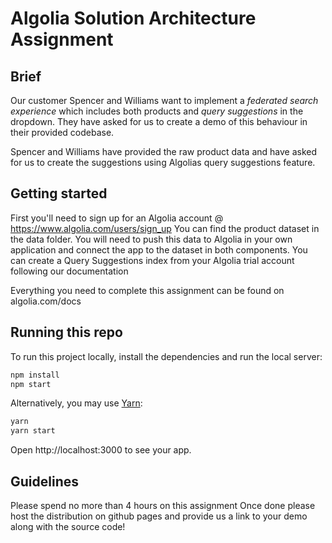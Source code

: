 # Algolia Solution Architecture Assignment

## Brief

Our customer Spencer and Williams want to implement a _federated search experience_ which includes both products and _query suggestions_ in the dropdown. They have asked for us to create a demo of this behaviour in their provided codebase.

Spencer and Williams have provided the raw product data and have asked for us to create the suggestions using Algolias query suggestions feature.

## Getting started

First you'll need to sign up for an Algolia account @ https://www.algolia.com/users/sign_up
You can find the product dataset in the data folder. You will need to push this data to Algolia in your own application and connect the app to the dataset in both components.
You can create a Query Suggestions index from your Algolia trial account following our documentation

Everything you need to complete this assignment can be found on algolia.com/docs

## Running this repo

To run this project locally, install the dependencies and run the local server:

```sh
npm install
npm start
```

Alternatively, you may use [Yarn](https://http://yarnpkg.com/):

```sh
yarn
yarn start
```

Open http://localhost:3000 to see your app.

## Guidelines

Please spend no more than 4 hours on this assignment
Once done please host the distribution on github pages and provide us a link to your demo along with the source code!
